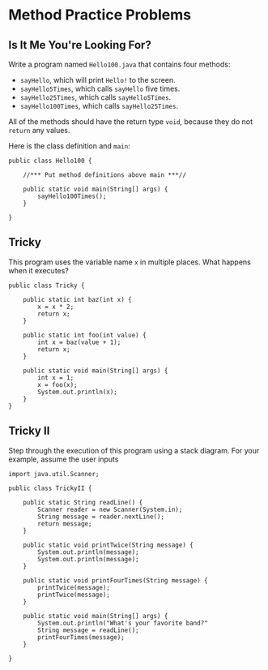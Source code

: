 # Method Practice Problems

## Is It Me You're Looking For?

Write a program named `Hello100.java` that contains four methods:

- `sayHello`, which will print `Hello!` to the screen.
- `sayHello5Times`, which calls `sayHello` five times.
- `sayHello25Times`, which calls `sayHello5Times`.
- `sayHello100Times`, which calls `sayHello25Times`.

All of the methods should have the return type `void`, because they do not `return` any values.

Here is the class definition and `main`:

```
public class Hello100 {

    //*** Put method definitions above main ***//

    public static void main(String[] args) {
        sayHello100Times();
    }

}
```

## Tricky

This program uses the variable name `x` in multiple places. What happens when it executes?

```
public class Tricky {

    public static int baz(int x) {
        x = x * 2;
        return x;    
    }

    public static int foo(int value) {
        int x = baz(value + 1);
        return x;
    }

    public static void main(String[] args) {
        int x = 1;
        x = foo(x);
        System.out.println(x);
    }
}
```

## Tricky II

Step through the execution of this program using a stack diagram. For your example, assume the user inputs ` `

```
import java.util.Scanner;

public class TrickyII {

    public static String readLine() {
        Scanner reader = new Scanner(System.in);
        String message = reader.nextLine();
        return message;
    }

    public static void printTwice(String message) {
        System.out.println(message);
        System.out.println(message);
    }

    public static void printFourTimes(String message) {
        printTwice(message);
        printTwice(message);
    }

    public static void main(String[] args) {
        System.out.println("What's your favorite band?"
        String message = readLine();
        printFourTimes(message);
    }

}
```
